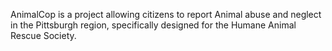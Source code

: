 AnimalCop is a project allowing citizens to report Animal abuse and neglect in the Pittsburgh region, specifically designed for the Humane Animal Rescue Society. 
